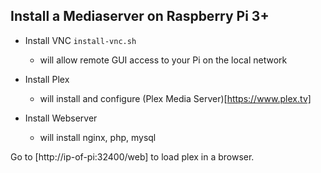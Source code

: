 ## Install a Mediaserver on Raspberry Pi 3+

* Install VNC `install-vnc.sh`
	* will allow remote GUI access to your Pi on the local network
	 
* Install Plex
	* will install and configure (Plex Media Server)[https://www.plex.tv]
	
* Install Webserver
	* will install nginx, php, mysql
	
	
Go to [http://ip-of-pi:32400/web] to load plex in a browser.
